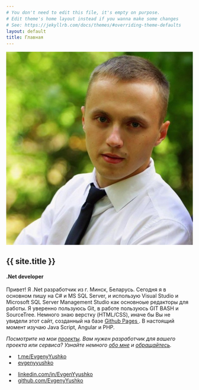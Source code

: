 ```yaml
---
# You don't need to edit this file, it's empty on purpose.
# Edit theme's home layout instead if you wanna make some changes
# See: https://jekyllrb.com/docs/themes/#overriding-theme-defaults
layout: default
title: Главная
---
```

<main class="hero">
	<section class="hero_head">
		<img
			class="hero_head-img"
			src="/assets/img/user.webp"
			alt="user photo"
		/>
		<div class="hero_head-title">
			<h2>{{ site.title }}</h2>
			<h4>.Net developer</h4>
		</div>
	</section>
	<section class="hero_description">
		<p>
			Привет! Я .Net разработчик из г. Минск, Беларусь.
			Сегодня я в основном пишу на С# и MS SQL Server, и использую Visual Studio и Microsoft SQL Server Management Studio как основноые редакторы для работы. 
			Я уверенно пользуюсь Git, в работе пользуюсь GIT BASH и SourceTree. Немного
			знаю верстку (HTML/CSS), иначе бы Вы не увидели этот сайт, созданный на базе
			<a
				href="https://github.com/EvgenyYushko/EvgenyYushko.github.io"
				target="_blank"
				rel="noreferrer"
			>
				Github Pages
			</a>.
			В настоящий момент изучаю Java Script, Angular и PHP.
		</p>
		<p>
			<em>
				Посмотрите на мои <a href="/projects">проекты</a>.
				Вам нужен разработчик для вашего проекта или сервиса?
				Узнайте немного <a href="/about">обо мне</a> и <a href="/contacts">обращайтесь</a>.
			</em>
		</p>
	</section>
	<section class="hero_contacts">
		<ul class="hero_contacts-column fa-ul">
			<li>
				<i class="fa fa-telegram fa-fw" aria-hidden="true"></i>&nbsp;
				<a target="_blank" href="https://t.me/EvgenyYushko" rel="noreferrer">t.me/EvgenyYushko</a>
			</li>
			<li>
				<i class="fa fa-skype fa-fw" aria-hidden="true"></i>&nbsp;
				<a target="_blank" href="skype:jeka-krut_1" rel="noreferrer">evgenyyushko</a>
			</li>
		</ul>
		<ul class="hero_contacts-column fa-ul">
			<li>
				<i class="fa fa-linkedin-square fa-fw" aria-hidden="true"></i>&nbsp;
				<a target="_blank" href="https://www.linkedin.com/in/evgenyyushko/" rel="noreferrer">linkedin.com/in/EvgenYyushko</a>
			</li>
			<li>
				<i class="fa fa-github fa-fw" aria-hidden="true"></i>&nbsp;
				<a target="_blank" href="https://github.com/EvgenyYushko" rel="noreferrer">github.com/EvgenyYushko</a>
			</li>
		</ul>
	</section>
</main>
